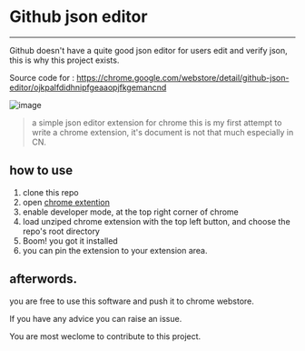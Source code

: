 # Github json editor
---

Github doesn't have a quite good json editor for users edit and verify json, this is why this project exists.

Source code for :
https://chrome.google.com/webstore/detail/github-json-editor/ojkpalfdidhnipfgeaaopjfkgemancnd


![image](https://user-images.githubusercontent.com/7270177/158100659-ba2a8f44-3350-4415-8c88-f1679598b2fa.png)



> a simple json editor extension for chrome 
this is my first attempt to write a chrome extension, it's document is not that much especially in CN.

## how to use

1. clone this repo
2. open [chrome extention](chrome://extensions)
3. enable developer mode, at the top right corner of chrome
4. load unziped chrome extension with the top left button, and choose the repo's root directory
5. Boom! you got it installed
6. you can pin the extension to your extension area.


## afterwords.
you are free to use this software and push it to chrome webstore. 

If you have any advice you can raise an issue.

You are most weclome to contribute to this project.
